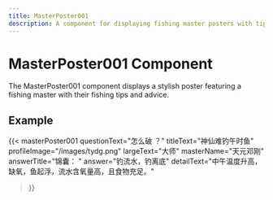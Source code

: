 ```yaml
---
title: MasterPoster001
description: A component for displaying fishing master posters with tips
---
```


# MasterPoster001 Component

The MasterPoster001 component displays a stylish poster featuring a fishing master with their fishing tips and advice.

## Example

{{< masterPoster001 
    questionText="怎么破 ？" 
    titleText="神仙难钓午时鱼" 
    profileImage="/images/tydg.png" 
    largeText="大师" 
    masterName="天元邓刚" 
    answerTitle="锦囊： " 
    answer="钓流水，钓离底" 
    detailText="中午温度升高，缺氧，鱼起浮，流水含氧量高，且食物充足。" 
>}} 